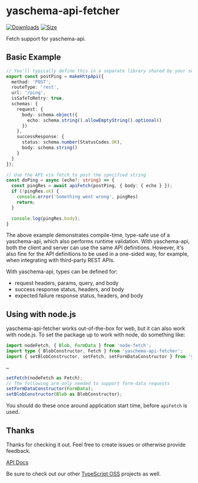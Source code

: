 # yaschema-api-fetcher

[![Downloads][downloads-badge]][downloads]
[![Size][size-badge]][size]

Fetch support for yaschema-api.

## Basic Example

```typescript
// You'll typically define this in a separate library shared by your server and clients
export const postPing = makeHttpApi({
  method: 'POST',
  routeType: 'rest',
  url: '/ping',
  isSafeToRetry: true,
  schemas: {
    request: {
      body: schema.object({
        echo: schema.string().allowEmptyString().optional()
      })
    },
    successResponse: {
      status: schema.number(StatusCodes.OK),
      body: schema.string()
    }
  }
});
```

```typescript
// Use the API via fetch to post the specified string
const doPing = async (echo?: string) => {
  const pingRes = await apiFetch(postPing, { body: { echo } });
  if (!pingRes.ok) {
    console.error('Something went wrong', pingRes)
    return;
  }

  console.log(pingRes.body);
}
```

The above example demonstrates compile-time, type-safe use of a yaschema-api, which also performs runtime validation.  With yaschema-api, both the client and server can use the same API definitions.  However, it's also fine for the API definitions to be used in a one-sided way, for example, when integrating with third-party REST APIs.

With yaschema-api, types can be defined for:

- request headers, params, query, and body
- success response status, headers, and body
- expected failure response status, headers, and body

## Using with node.js

yaschema-api-fetcher works out-of-the-box for web, but it can also work with node.js.  To set the package up to work with node, do something like:

```typescript
import nodeFetch, { Blob, FormData } from 'node-fetch';
import type { BlobConstructor, Fetch } from 'yaschema-api-fetcher';
import { setBlobConstructor, setFetch, setFormDataConstructor } from 'yaschema-api-fetcher';

…

setFetch(nodeFetch as Fetch);
// The following are only needed to support form-data requests
setFormDataConstructor(FormData);
setBlobConstructor(Blob as BlobConstructor);
```

You should do these once around application start time, before `apiFetch` is used.

## Thanks

Thanks for checking it out.  Feel free to create issues or otherwise provide feedback.

[API Docs](https://typescript-oss.github.io/yaschema-api-fetcher/)

Be sure to check out our other [TypeScript OSS](https://github.com/TypeScript-OSS) projects as well.

<!-- Definitions -->

[downloads-badge]: https://img.shields.io/npm/dm/yaschema-api-fetcher.svg

[downloads]: https://www.npmjs.com/package/yaschema-api-fetcher

[size-badge]: https://img.shields.io/bundlephobia/minzip/yaschema-api-fetcher.svg

[size]: https://bundlephobia.com/result?p=yaschema-api-fetcher
